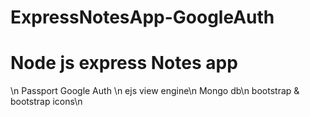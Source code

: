 # ExpressNotesApp-GoogleAuth
<h1>Node js express Notes app </h1>\n
Passport Google Auth \n
ejs view engine\n
Mongo db\n
bootstrap & bootstrap icons\n 
